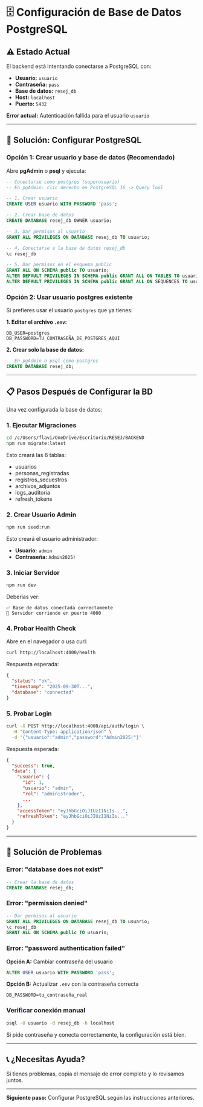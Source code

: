 # 🗄️ Configuración de Base de Datos PostgreSQL

## ⚠️ Estado Actual

El backend está intentando conectarse a PostgreSQL con:

- **Usuario:** `usuario`
- **Contraseña:** `pass`
- **Base de datos:** `resej_db`
- **Host:** `localhost`
- **Puerto:** `5432`

**Error actual:** Autenticación fallida para el usuario `usuario`

---

## 🔧 Solución: Configurar PostgreSQL

### Opción 1: Crear usuario y base de datos (Recomendado)

Abre **pgAdmin** o **psql** y ejecuta:

```sql
-- Conectarse como postgres (superusuario)
-- En pgAdmin: clic derecho en PostgreSQL 16 -> Query Tool

-- 1. Crear usuario
CREATE USER usuario WITH PASSWORD 'pass';

-- 2. Crear base de datos
CREATE DATABASE resej_db OWNER usuario;

-- 3. Dar permisos al usuario
GRANT ALL PRIVILEGES ON DATABASE resej_db TO usuario;

-- 4. Conectarse a la base de datos resej_db
\c resej_db

-- 5. Dar permisos en el esquema public
GRANT ALL ON SCHEMA public TO usuario;
ALTER DEFAULT PRIVILEGES IN SCHEMA public GRANT ALL ON TABLES TO usuario;
ALTER DEFAULT PRIVILEGES IN SCHEMA public GRANT ALL ON SEQUENCES TO usuario;
```

### Opción 2: Usar usuario postgres existente

Si prefieres usar el usuario `postgres` que ya tienes:

**1. Editar el archivo `.env`:**

```env
DB_USER=postgres
DB_PASSWORD=TU_CONTRASEÑA_DE_POSTGRES_AQUI
```

**2. Crear solo la base de datos:**

```sql
-- En pgAdmin o psql como postgres
CREATE DATABASE resej_db;
```

---

## 📋 Pasos Después de Configurar la BD

Una vez configurada la base de datos:

### 1. Ejecutar Migraciones

```bash
cd /c/Users/flavi/OneDrive/Escritorio/RESEJ/BACKEND
npm run migrate:latest
```

Esto creará las 6 tablas:

- usuarios
- personas_registradas
- registros_secuestros
- archivos_adjuntos
- logs_auditoria
- refresh_tokens

### 2. Crear Usuario Admin

```bash
npm run seed:run
```

Esto creará el usuario administrador:

- **Usuario:** `admin`
- **Contraseña:** `Admin2025!`

### 3. Iniciar Servidor

```bash
npm run dev
```

Deberías ver:

```
✅ Base de datos conectada correctamente
🚀 Servidor corriendo en puerto 4000
```

### 4. Probar Health Check

Abre en el navegador o usa curl:

```bash
curl http://localhost:4000/health
```

Respuesta esperada:

```json
{
  "status": "ok",
  "timestamp": "2025-09-30T...",
  "database": "connected"
}
```

### 5. Probar Login

```bash
curl -X POST http://localhost:4000/api/auth/login \
  -H "Content-Type: application/json" \
  -d '{"usuario":"admin","password":"Admin2025!"}'
```

Respuesta esperada:

```json
{
  "success": true,
  "data": {
    "usuario": {
      "id": 1,
      "usuario": "admin",
      "rol": "administrador",
      ...
    },
    "accessToken": "eyJhbGciOiJIUzI1NiIs...",
    "refreshToken": "eyJhbGciOiJIUzI1NiIs..."
  }
}
```

---

## 🐛 Solución de Problemas

### Error: "database does not exist"

```sql
-- Crear la base de datos
CREATE DATABASE resej_db;
```

### Error: "permission denied"

```sql
-- Dar permisos al usuario
GRANT ALL PRIVILEGES ON DATABASE resej_db TO usuario;
\c resej_db
GRANT ALL ON SCHEMA public TO usuario;
```

### Error: "password authentication failed"

**Opción A:** Cambiar contraseña del usuario

```sql
ALTER USER usuario WITH PASSWORD 'pass';
```

**Opción B:** Actualizar `.env` con la contraseña correcta

```env
DB_PASSWORD=tu_contraseña_real
```

### Verificar conexión manual

```bash
psql -U usuario -d resej_db -h localhost
```

Si pide contraseña y conecta correctamente, la configuración está bien.

---

## 📞 ¿Necesitas Ayuda?

Si tienes problemas, copia el mensaje de error completo y lo revisamos juntos.

---

**Siguiente paso:** Configurar PostgreSQL según las instrucciones anteriores.
